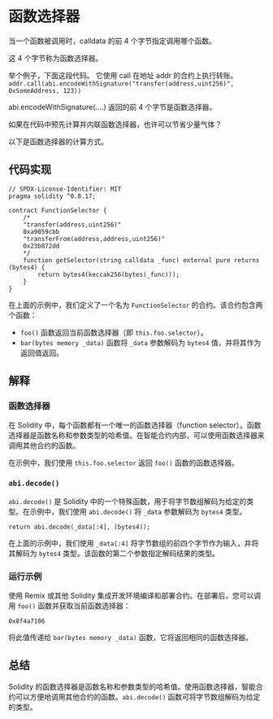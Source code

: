 # 函数选择器
当一个函数被调用时，calldata 的前 4 个字节指定调用哪个函数。

这 4 个字节称为函数选择器。

举个例子，下面这段代码。 它使用 call 在地址 addr 的合约上执行转账。
```addr.call(abi.encodeWithSignature("transfer(address,uint256)", 0xSomeAddress, 123))```

abi.encodeWithSignature(....) 返回的前 4 个字节是函数选择器。

如果在代码中预先计算并内联函数选择器，也许可以节省少量气体？

以下是函数选择器的计算方式。

## 代码实现

```solidity
// SPDX-License-Identifier: MIT
pragma solidity ^0.8.17;

contract FunctionSelector {
    /*
    "transfer(address,uint256)"
    0xa9059cbb
    "transferFrom(address,address,uint256)"
    0x23b872dd
    */
    function getSelector(string calldata _func) external pure returns (bytes4) {
        return bytes4(keccak256(bytes(_func)));
    }
}

```

在上面的示例中，我们定义了一个名为 `FunctionSelector` 的合约。该合约包含两个函数：

- `foo()` 函数返回当前函数选择器（即 `this.foo.selector`）。
- `bar(bytes memory _data)` 函数将 `_data` 参数解码为 `bytes4` 值，并将其作为返回值返回。

## 解释

### 函数选择器

在 Solidity 中，每个函数都有一个唯一的函数选择器（function selector）。函数选择器是函数名称和参数类型的哈希值。在智能合约内部，可以使用函数选择器来调用其他合约的函数。

在示例中，我们使用 `this.foo.selector` 返回 `foo()` 函数的函数选择器。

### `abi.decode()`

`abi.decode()` 是 Solidity 中的一个特殊函数，用于将字节数组解码为给定的类型。在示例中，我们使用 `abi.decode()` 将 `_data` 参数解码为 `bytes4` 类型。

```solidity
return abi.decode(_data[:4], (bytes4));
```

在上面的示例中，我们使用 `_data[:4]` 将字节数组的前四个字节作为输入，并将其解码为 `bytes4` 类型。该函数的第二个参数指定解码结果的类型。

### 运行示例

使用 Remix 或其他 Solidity 集成开发环境编译和部署合约。在部署后，您可以调用 `foo()` 函数并获取当前函数选择器：

```
0x8f4a7106
```

将此值传递给 `bar(bytes memory _data)` 函数，它将返回相同的函数选择器。

## 总结

Solidity 的函数选择器是函数名称和参数类型的哈希值。使用函数选择器，智能合约可以方便地调用其他合约的函数。`abi.decode()` 函数可将字节数组解码为给定的类型。
